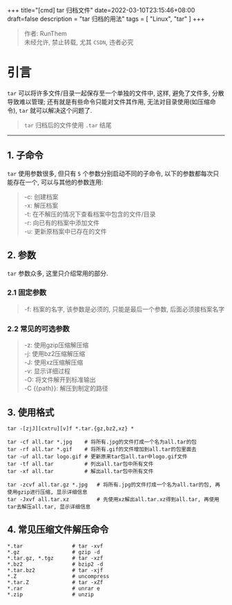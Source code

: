 +++
title="[cmd] tar 归档文件"
date=2022-03-10T23:15:46+08:00
draft=false
description = "tar 归档的用法"
tags = [
    "Linux",
    "tar"
]
+++

> 作者: RunThem  
> 未经允许, 禁止转载, 尤其 `CSDN`, 违者必究

# 引言

`tar` 可以将许多文件/目录一起保存至一个单独的文件中, 这样, 避免了文件多, 分散导致难以管理; 还有就是有些命令只能对文件其作用, 无法对目录使用(如压缩命令), `tar` 就可以解决这个问题了.

> `tar` 归档后的文件使用 `.tar` 结尾

---

## 1. 子命令
`tar` 使用参数很多, 但只有 `5` 个参数分别启动不同的子命令, 以下的参数都每次只能存在一个, 可以与其他的参数连用:

> -c: 创建档案  
> -x: 解压档案  
> -t: 在不解压的情况下查看档案中包含的文件/目录  
> -r: 向已有的档案中添加文件  
> -u: 更新原档案中已存在的文件  

## 2. 参数
`tar` 参数众多, 这里只介绍常用的部分.

### 2.1 固定参数
> -f: 档案的名字, 该参数是必须的, 只能是最后一个参数, 后面必须接档案名字

### 2.2 常见的可选参数
> -z: 使用gzip压缩解压缩  
> -j: 使用bz2压缩解压缩  
> -J: 使用xz压缩解压缩  
> -v: 显示详细过程  
> -O: 将文件解开到标准输出  
> -C {{path}}: 解压到制定的路径  

## 3. 使用格式
```shell
tar -[zjJ][cxtru][v]f *.tar.{gz,bz2,xz} *
```

```shell
tar -cf all.tar *.jpg    # 将所有.jpg的文件打成一个名为all.tar的包
tar -rf all.tar *.gif    # 将所有.gif的文件增加到all.tar的包里面去
tar -uf all.tar logo.gif # 更新原来tar包all.tar中logo.gif文件
tar -tf all.tar          # 列出all.tar包中所有文件
tar -xf all.tar          # 解出all.tar包中所有文件

tar -zcvf all.tar.gz *.jpg   # 将所有.jpg的文件打成一个名为all.tar的包, 再使用gzip进行压缩, 显示详细信息
tar -Jxvf all.tar.xz         # 先使用xz解出all.tar.xz得到all.tar, 再使用tar去解压all.tar, 显示详细信息
```

## 4. 常见压缩文件解压命令
```shell
*.tar                # tar -xvf
*.gz                 # gzip -d
*.tar.gz, *.tgz      # tar -xzf
*.bz2                # bzip2 -d
*.tar.bz2            # tar -xjf
*.Z                  # uncompress
*.tar.Z              # tar -xZf
*.rar                # unrar e
*.zip                # unzip
```
